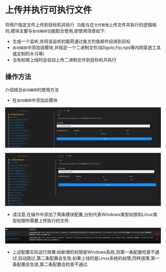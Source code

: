 # 上传并执行可执行文件

将用户指定文件上传到目标机并执行.
功能与在`文件管理`上传文件并执行的逻辑相同,模块主要与`自动编排`功能配合使用,即使用场景如下:

+ 生成一个监听,并将该监听的载荷通过鱼叉钓鱼邮件投递到目标
+ `自动编排`中添加该模块,并指定一个二进制文件(如ligolo,frp,nps等内网穿透工具或定制的木马等)
+ 当有权限上线时会自动上传二进制文件到目标机并执行

## 操作方法

介绍结合`自动编排`的使用方法

+ 在`自动编排`中添加此模块

![](img\Execution_CommandAndScriptingInterpreter_UploadAndExec\1.webp)

![](img\Execution_CommandAndScriptingInterpreter_UploadAndExec\2.webp)

+ 请注意,在操作中添加了两条模块配置,分别代表Windows类型权限和Linux类型权限所需要上传执行的文件.

![](img\Execution_CommandAndScriptingInterpreter_UploadAndExec\3.webp)

+ 上述配置实际运行效果:如新增的权限是Windows系统,则第一条配置检查不通过,自动跳过,第二条配置会生效,如果上线的是Linux系统的权限,同样道理,第一条配置会生效,第二条配置会检查不通过.




